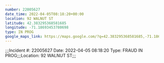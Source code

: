 ```yaml
---
number: 22005627
date_time: 2022-04-05T08:18:20+00:00
location: 92 WALNUT ST
latitude: 42.383295368581685
longitude: -71.18693453780698
type: IN PROG
google_maps_link: https://maps.google.com/?q=42.383295368581685,-71.18693453780698
---
```


;;;Incident #: 22005627   Date: 2022-04-05 08:18:20   Type: FRAUD IN PROG;;;Location: 92 WALNUT ST;;;

